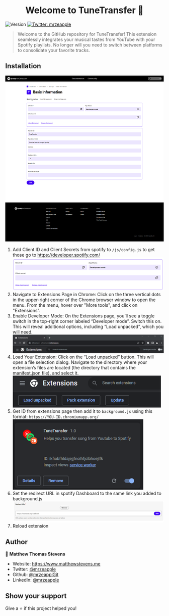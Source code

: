 <h1 align="center">Welcome to TuneTransfer 👋</h1>
<p>
  <img alt="Version" src="https://img.shields.io/badge/version-1.0-blue.svg?cacheSeconds=2592000" />
  <a href="https://twitter.com/mrzeapple" target="_blank">
    <img alt="Twitter: mrzeapple" src="https://img.shields.io/twitter/follow/mrzeapple.svg?style=social" />
  </a>
</p>

> Welcome to the GitHub repository for TuneTransfer! This extension seamlessly integrates your musical tastes from YouTube with your Spotify playlists. No longer will you need to switch between platforms to consolidate your favorite tracks.

## Installation


![Spotify Dashboard](https://raw.githubusercontent.com/mrzeappleGit/TuneTransfer/master/assets/spotify-dashboard.png)
1. Add Client ID and Client Secrets from spotify to `/js/config.js` to get those go to https://developer.spotify.com/ 
![Spotify API Keys](https://raw.githubusercontent.com/mrzeappleGit/TuneTransfer/master/assets/spotify-api-key.png)
2. Navigate to Extensions Page in Chrome: Click on the three vertical dots in the upper-right corner of the Chrome browser window to open the menu. From the menu, hover over "More tools", and click on "Extensions".
3. Enable Developer Mode: On the Extensions page, you’ll see a toggle switch in the top-right corner labeled “Developer mode”. Switch this on. This will reveal additional options, including “Load unpacked”, which you will need. ![Extension Developer Mode](https://raw.githubusercontent.com/mrzeappleGit/TuneTransfer/master/assets/extension-dev-mode.png)
4. Load Your Extension: Click on the “Load unpacked” button. This will open a file selection dialog. Navigate to the directory where your extension’s files are located (the directory that contains the manifest.json file), and select it. ![Extension Load Unpacked](https://raw.githubusercontent.com/mrzeappleGit/TuneTransfer/master/assets/extension-load-unpacked.png)
5. Get ID from extensions page then add it to `background.js` using this format: `https://YOU-ID.chromiumapp.org/` 
![Spotify API Keys](https://raw.githubusercontent.com/mrzeappleGit/TuneTransfer/master/assets/Extension-id.png)
6. Set the redirect URL in spotify Dashboard to the same link you added to background.js
![Spotify Redirect URL](https://raw.githubusercontent.com/mrzeappleGit/TuneTransfer/master/assets/spotify-redirect-url.png)
7. Reload extension

## Author

👤 **Matthew Thomas Stevens**

* Website: https://www.matthewstevens.me
* Twitter: [@mrzeapple](https://twitter.com/mrzeapple)
* Github: [@mrzeapplGit](https://github.com/mrzeapplGit)
* LinkedIn: [@mrzeapple](https://linkedin.com/in/mrzeapple)

## Show your support

Give a ⭐️ if this project helped you!

